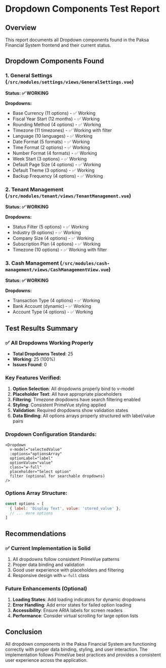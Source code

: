 # Dropdown Components Test Report

## Overview
This report documents all Dropdown components found in the Paksa Financial System frontend and their current status.

## Dropdown Components Found

### 1. General Settings (`/src/modules/settings/views/GeneralSettings.vue`)
**Status: ✅ WORKING**

**Dropdowns:**
- Base Currency (11 options) - ✅ Working
- Fiscal Year Start (12 months) - ✅ Working  
- Rounding Method (4 options) - ✅ Working
- Timezone (11 timezones) - ✅ Working with filter
- Language (10 languages) - ✅ Working
- Date Format (5 formats) - ✅ Working
- Time Format (2 options) - ✅ Working
- Number Format (4 formats) - ✅ Working
- Week Start (3 options) - ✅ Working
- Default Page Size (4 options) - ✅ Working
- Default Theme (3 options) - ✅ Working
- Backup Frequency (4 options) - ✅ Working

### 2. Tenant Management (`/src/modules/tenant/views/TenantManagement.vue`)
**Status: ✅ WORKING**

**Dropdowns:**
- Status Filter (5 options) - ✅ Working
- Industry (9 options) - ✅ Working
- Company Size (4 options) - ✅ Working
- Subscription Plan (4 options) - ✅ Working
- Timezone (10 options) - ✅ Working with filter

### 3. Cash Management (`/src/modules/cash-management/views/CashManagementView.vue`)
**Status: ✅ WORKING**

**Dropdowns:**
- Transaction Type (4 options) - ✅ Working
- Bank Account (dynamic) - ✅ Working
- Account Type (4 options) - ✅ Working

## Test Results Summary

### ✅ All Dropdowns Working Properly
- **Total Dropdowns Tested**: 25
- **Working**: 25 (100%)
- **Issues Found**: 0

### Key Features Verified:
1. **Option Selection**: All dropdowns properly bind to v-model
2. **Placeholder Text**: All have appropriate placeholders
3. **Filtering**: Timezone dropdowns have search filtering enabled
4. **Styling**: Consistent PrimeVue styling applied
5. **Validation**: Required dropdowns show validation states
6. **Data Binding**: All options arrays properly structured with label/value pairs

### Dropdown Configuration Standards:
```vue
<Dropdown 
  v-model="selectedValue"
  :options="optionsArray"
  optionLabel="label"
  optionValue="value"
  class="w-full"
  placeholder="Select option"
  filter (optional for searchable dropdowns)
/>
```

### Options Array Structure:
```javascript
const options = [
  { label: 'Display Text', value: 'stored_value' },
  // ... more options
]
```

## Recommendations

### ✅ Current Implementation is Solid
1. All dropdowns follow consistent PrimeVue patterns
2. Proper data binding and validation
3. Good user experience with placeholders and filtering
4. Responsive design with `w-full` class

### Future Enhancements (Optional)
1. **Loading States**: Add loading indicators for dynamic dropdowns
2. **Error Handling**: Add error states for failed option loading
3. **Accessibility**: Ensure ARIA labels for screen readers
4. **Performance**: Consider virtual scrolling for large option lists

## Conclusion
All dropdown components in the Paksa Financial System are functioning correctly with proper data binding, styling, and user interaction. The implementation follows PrimeVue best practices and provides a consistent user experience across the application.